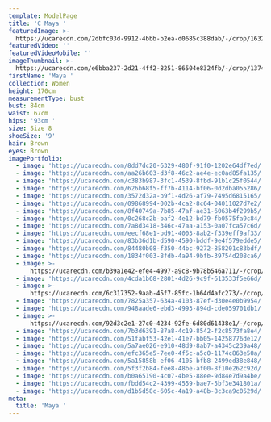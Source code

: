 ```yaml
---
template: ModelPage
title: 'C Maya '
featuredImage: >-
  https://ucarecdn.com/2dbfc03d-9912-4bbb-b2ea-d0685c388dab/-/crop/1632x1059/0,398/-/preview/
featuredVideo: ''
featuredVideoMobile: ''
imageThumbnail: >-
  https://ucarecdn.com/e6bba237-2d21-4ff2-8251-86504e8324fb/-/crop/1374x2020/89,81/-/preview/
firstName: 'Maya '
collection: Women
height: 170cm
measurementType: bust
bust: 84cm
waist: 67cm
hips: '93cm '
size: Size 8
shoeSize: '9'
hair: Brown
eyes: Brown
imagePortfolio:
  - image: 'https://ucarecdn.com/8dd7dc20-6329-480f-91f0-1202e64df7ed/'
  - image: 'https://ucarecdn.com/aa26b603-d3f8-46c2-ae4e-ec0ad85fa135/'
  - image: 'https://ucarecdn.com/c383b987-3fc1-4539-8fbd-91b1c25f0544/'
  - image: 'https://ucarecdn.com/626b68f5-ff7b-4114-bf06-0d2dba055286/'
  - image: 'https://ucarecdn.com/3572d32a-b9f1-4d26-af79-7495d6815165/'
  - image: 'https://ucarecdn.com/09868994-002b-4ca2-8c64-04011027d7e2/'
  - image: 'https://ucarecdn.com/8f40749a-7b85-47af-ae31-6063b4f299b5/'
  - image: 'https://ucarecdn.com/0c268c2b-baf2-4e12-bd79-fb0575fa9c84/'
  - image: 'https://ucarecdn.com/7a8d3418-346c-47aa-a153-0a07fca57c6d/'
  - image: 'https://ucarecdn.com/eecf68e1-bd91-4003-8ab2-f339eff9af33/'
  - image: 'https://ucarecdn.com/83b36d1b-d590-4590-bddf-9e4f579edde5/'
  - image: 'https://ucarecdn.com/84480b08-f350-44bc-9272-858201c83bdf/'
  - image: 'https://ucarecdn.com/1834f003-8fdb-4a94-9bfb-39754d208ca6/'
  - image: >-
      https://ucarecdn.com/b39a1e42-efe4-4997-a9c8-9b78b546a711/-/crop/1547x2196/39,26/-/preview/
  - image: 'https://ucarecdn.com/4cda1b68-2801-4d26-9c9f-613533f5e66d/'
  - image: >-
      https://ucarecdn.com/6c317352-9aab-45f7-85fc-1b64d4afc273/-/crop/1002x1214/81,0/-/preview/
  - image: 'https://ucarecdn.com/7825a357-634a-4103-87ef-d30e4e0b9954/'
  - image: 'https://ucarecdn.com/948aade6-ebd3-4993-894d-cde059701db1/'
  - image: >-
      https://ucarecdn.com/92d3c2e1-27c0-4234-92fe-6d80d61438e1/-/crop/1218x1917/236,0/-/preview/
  - image: 'https://ucarecdn.com/7b3d6391-87a8-4c19-8542-f2c8573fa8e4/'
  - image: 'https://ucarecdn.com/51fabf53-42e1-41e7-bb05-14258776de12/'
  - image: 'https://ucarecdn.com/5a7ae026-e910-48d9-8ab7-a4345c239a48/'
  - image: 'https://ucarecdn.com/efc365e5-7ee0-4f5c-a5c0-1174c863e50a/'
  - image: 'https://ucarecdn.com/5a15858b-ef06-4105-bfb8-2499ed38e848/'
  - image: 'https://ucarecdn.com/5f3f2b84-fee8-48be-af00-8f10e262c92d/'
  - image: 'https://ucarecdn.com/b0a65190-4c07-4be5-88ee-9d84e7d9a4be/'
  - image: 'https://ucarecdn.com/fbdd54c2-4399-4559-bae7-5bf3e341801a/'
  - image: 'https://ucarecdn.com/d1b5d58c-605c-4a19-a48b-8c3ca9c0529d/'
meta:
  title: 'Maya '
---
```



